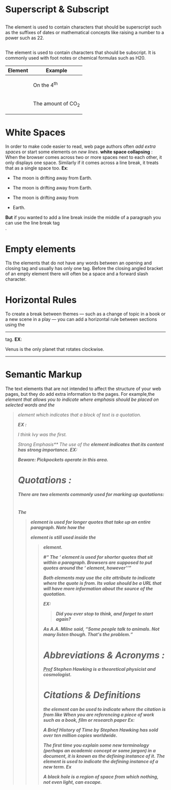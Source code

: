 
# Superscript & Subscript
## <sup>
The **<sup>** element is used to contain characters that should be superscript such as the suffixes of dates or mathematical concepts like raising a number to a power such as 22.

## <sub>
The **<sub>** element is used to contain characters that should be subscript. It is commonly used with foot notes or chemical formulas such as H20.
  
   Element | Example
  -------- |--------
  <sup> | <p>On the 4<sup>th</sup>
  <sub> | <p>The amount of CO<sub>2</sub>
    
   # White Spaces
    
 In order to make code easier to read, web page authors often *add extra space*s or start some elements on *new lines*.
 **white space collapsing** : When the browser comes across two or more spaces next to each other, it only displays one space. Similarly if it comes across a line break, it treats that as a single space too.
 **Ex**:
- <p>The moon is drifting away from Earth.</p>
- <p>The moon is drifting away from Earth.</p>
- <p>The moon is drifting away from
- Earth.</p>

**But** if you wanted to add a line break inside the middle of a paragraph you can use the line break tag **<br />**.
 
 # Empty elements
 TIs the elements that do not have any words between an opening and closing tag and usually has only one tag. Before the closing angled bracket of an empty element there will often be a space and a forward slash character.
 
# Horizontal Rules
To create a break between themes — such as a change of topic in a book or a new scene in a play — you can add a horizontal rule between sections using the **<hr />** tag.
**EX**:
<p>Venus is the only planet that rotates clockwise.</p> <hr />

# Semantic Markup
The text elements that are not intended to affect the structure of your web pages, but they do add extra information to the pages.
For example,the **<em>** element that allows you to indicate where emphasis should be placed on selected words and the <blockquote> element which indicates that a block of text is a quotation.
  
  **EX :**
  <p>I <em>think</em> Ivy was the first.</p>
  
  *Strong Emphasis***
  The use of the <strong> element indicates that its content has strong importance.
  **EX**:
  <p><strong>Beware:</strong> Pickpockets operate in
  this area.</p>
  
  
# Quotations :
*There are two elements commonly used for marking up quotations:*
# <blockquote>
The <blockquote> element is used for longer quotes that take up an entire paragraph. Note how the <p> element is still used inside the <blockquote> element.

#<q>
The <q> element is used for shorter quotes that sit within a paragraph. Browsers are supposed to put quotes around the <q> element, however

**Both elements may use the cite attribute to indicate where the quote is from. Its value should be a URL that will have more information about the source of the quotation.**
  
  **EX:**
  <blockquote cite="http://en.wikipedia.org/wiki/
  Winnie-the-Pooh">
  <p>Did you ever stop to think, and forget to start
  again?</p>
  </blockquote>
  <p>As A.A. Milne said, <q>Some people talk to
  animals. Not many listen though. That's the
  problem.</q></p>
  
 # Abbreviations & Acronyms :
 **<p><abbr title="Professor">Prof</abbr> Stephen Hawking is a theoretical physicist and cosmologist.</p>**
 
# Citations & Definitions
**<cite>**
 the <cite> element can be used to indicate where the citation is from like When you are referencing a piece of work such as a book, film or research paper
**Ex**:
  <p><cite>A Brief History of Time</cite> by Stephen
  Hawking has sold over ten million copies
  worldwide.</p>
  
 **<dfn>**
The first time you explain some new terminology (perhaps an academic concept or some jargon) in a document, it is known as the defining instance of it.
The <dfn> element is used to indicate the defining instance of a new term.
  **Ex** 
  <p> A <dfn>black hole</dfn> is a region of space from which nothing, not even light, can escape.</p>
  
  
  
 
 
    
